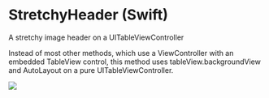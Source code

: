 # StretchyHeader (Swift)
A stretchy image header on a UITableViewController

Instead of most other methods, which use a ViewController with an embedded TableView control, this method uses tableView.backgroundView and AutoLayout on a pure UITableViewController.

![](preview.gif)
